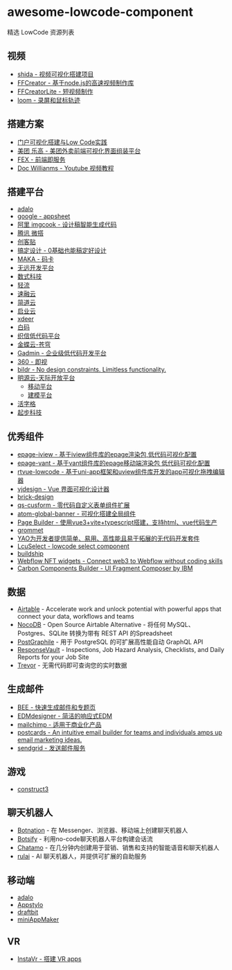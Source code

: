 # awesome-lowcode-component

精选 LowCode 资源列表

## 视频
- [shida - 视频可视化搭建项目](https://github.com/tnfe/shida)
- [FFCreator - 基于node.js的高速视频制作库](https://github.com/tnfe/FFCreator)
- [FFCreatorLite - 短视频制作](https://github.com/tnfe/FFCreatorLite)
- [loom - 录屏和鼠标轨迹](https://www.loom.com/)

## 搭建方案
- [门户可视化搭建与Low Code实践](https://segmentfault.com/a/1190000040342196)
- [美团 乐高 - 美团外卖前端可视化界面组装平台](https://tech.meituan.com/2017/03/09/waimai-lego.html)
- [FEX - 前端即服务](https://os.alipayobjects.com/rmsportal/sJqXvOtwePsVWGNIwlas.pdf)
- [Doc Willianms - Youtube 视频教程](https://www.youtube.com/channel/UCXv_CS0DaUVS25tFGkRALoA)

## 搭建平台
- [adalo](https://www.adalo.com/)
- [google - appsheet](https://about.appsheet.com/home/)
- [阿里 imgcook - 设计稿智能生成代码](https://www.imgcook.com/)
- [腾讯 微搭](https://console.cloud.tencent.com/lowcode/overview/index)
- [创客贴](https://www.chuangkit.com/)
- [搞定设计 - 0基础也能稿定好设计](https://www.gaoding.com/introduction)
- [MAKA - 码卡](https://www.maka.im/muban)
- [无远开发平台](https://wuyuan.io/)
- [数式科技](https://shushi.pro/technology)
- [轻流](https://qingflow.com/)
- [速融云](https://www.surongyun.cn/)
- [简道云](https://www.jiandaoyun.com/)
- [启业云](https://www.qycloud.com.cn/)
- [xdeer](https://www.xdeer.cn/)
- [白码](https://www.bnocode.com/product.html)
- [织信低代码平台](https://www.informat.cn/)
- [金蝶云-苍穹](https://www.kingdee.com/products/cosmic.html)
- [Gadmin - 企业级低代码开发平台](https://www.gadmin8.com/)
- [360 - 即视](https://arena.360.cn/)
- [bildr - No design constraints. Limitless functionality.](https://www.bildr.com/)
- [明源云-天际开放平台](https://open.mingyuanyun.com)
  - [移动平台](https://open.mingyuanyun.com/product/mobile)
  - [建模平台](https://open.mingyuanyun.com/product/model)
- [活字格](https://www.grapecity.com.cn/solutions/huozige)
- [起步科技](http://www.wex5.com/)

## 优秀组件
- [epage-iview - 基于iview组件库的epage渲染包,低代码可视化配置](https://github.com/epage-team/epage-iview)
- [epage-vant - 基于vant组件库的epage移动端渲染包 低代码可视化配置](https://github.com/epage-team/epage-vant)
- [rtvue-lowcode - 基于uni-app框架和uview组件库开发的app可视化拖拽编辑器](https://github.com/GodofOrange/rtvue-lowcode)
- [vjdesign - Vue 界面可视化设计器](https://github.com/fyl080801/vjdesign)
- [brick-design](https://github.com/brick-design/brick-design)
- [qs-cusform - 零代码自定义表单组件扩展](https://github.com/quansitech/qs-cusform)
- [atom-global-banner - 可视化搭建全局组件](https://github.com/zxhnext/atom-global-banner)
- [Page Builder - 使用vue3+vite+typescript搭建，支持html、vue代码生产](https://github.com/newbeea/page-builder)
- [grommet](https://github.com/grommet/grommet)
- [YAO为开发者提供简单、易用、高性能且易于拓展的无代码开发套件](https://yaoapps.com/components)
- [LcuSelect - lowcode select component](https://github.com/lowcodeunit/lcu-select)
- [buildship](https://buildship.dev/)
- [Webflow NFT widgets - Connect web3 to Webflow without coding skills](https://github.com/buildship-dev/webflow-nft-components)
- [Carbon Components Builder - UI Fragment Composer by IBM](https://github.com/IBM/carbon-components-builder)

## 数据

- [Airtable](https://airtable.com) - Accelerate work and unlock potential with powerful apps that connect your data, workflows and teams
- [NocoDB](https://github.com/nocodb/nocodb) - Open Source Airtable Alternative - 将任何 MySQL、Postgres、SQLite 转换为带有 REST API 的Spreadsheet
- [PostGraphile](https://www.graphile.org/) - 用于 PostgreSQL 的可扩展高性能自动 GraphQL API
- [ResponseVault](https://ResponseVault.com) - Inspections, Job Hazard Analysis, Checklists, and Daily Reports for your Job Site
- [Trevor](https://www.trevor.io) - 无需代码即可查询您的实时数据

## 生成邮件
- [BEE - 快速生成邮件和专题页](https://beefree.io/)
- [EDMdesigner - 简洁的响应式EDM](https://edmdesigner.com/)
- [mailchimp - 适用于商业化产品](https://mailchimp.com/)
- [postcards - An intuitive email builder for teams and individuals amps up email marketing ideas.](https://designmodo.com/postcards/)
- [sendgrid - 发送邮件服务](https://sendgrid.com/)

## 游戏
- [construct3](https://www.construct.net/en)

## 聊天机器人

- [Botnation](https://botnation.ai/en/) - 在 Messenger、浏览器、移动端上创建聊天机器人
- [Botsify](https://botsify.com) - 利用no-code聊天机器人平台构建会话流
- [Chatamo](https://chatamo.com) - 在几分钟内创建用于营销、销售和支持的智能语音和聊天机器人
- [rulai](https://www.rul.ai) - AI 聊天机器人，并提供可扩展的自助服务


## 移动端
- [adalo](https://www.adalo.com/)
- [Appstylo](https://appspotr.com/)
- [draftbit](https://draftbit.com/)
- [miniAppMaker](https://miniappmaker.com/)

## VR
- [InstaVr - 搭建 VR apps](https://www.instavr.co/)



